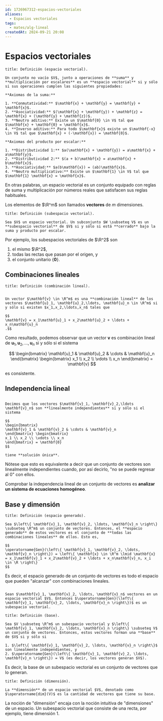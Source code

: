 ```yaml
---
id: 1726967312-espacios-vectoriales
aliases:
  - Espacios vectoriales
tags:
  - mates/alg-lineal
createdAt: 2024-09-21 20:08
---
```


# Espacios vectoriales

```ad-definition
title: Definición (espacio vectorial).

Un conjunto no vacío $V$, junto a operaciones de **suma** y **multiplicación por escalares** es un **espacio vectorial** si y sólo si sus operaciones cumplen las siguientes propiedades:

**Axiomas de la suma:**

1. **Conmutatividad:** $\mathbf{x} + \mathbf{y} = \mathbf{y} + \mathbf{x}$.
2. **Asociatividad:** $(\mathbf{x} + \mathbf{y}) + \mathbf{z} = \mathbf{x} + (\mathbf{y} + \mathbf{z})$.
3. **Neutro aditivo:** Existe un $\mathbf{0} \in V$ tal que $\mathbf{x} + \mathbf{0} = \mathbf{x}$.
4. **Inverso aditivo:** Para todo $\mathbf{x}$ existe un $\mathbf{-x} \in V$ tal que $\mathbf{x} + (-\mathbf{x}) = \mathbf{0}$.

**Axiomas del producto por escalar:**

1. **Distributividad 1:** $a(\mathbf{x} + \mathbf{y}) = a\mathbf{x} + a\mathbf{y}$.
2. **Distributividad 2:** $(a + b)\mathbf{x} = a\mathbf{x} + b\mathbf{x}$.
3. **Asociatividad:** $a(b\mathbf{x}) = (ab)\mathbf{x}$.
4. **Neutro multiplicativo:** Existe un $\mathbf{1} \in V$ tal que $\mathbf{1} \mathbf{x} = \mathbf{x}$.

```

En otras palabras, un espacio vectorial es un conjunto equipado con reglas de suma y multiplicación por números reales que satisfacen sus reglas habituales.

Los elementos de $\R^m$ son llamados **vectores** de $m$ dimensiones.

```ad-definition
title: Definición (subespacio vectorial).

Sea $V$ un espacio vectorial. Un subconjunto $W \subseteq V$ es un **subespacio vectorial** de $V$ si y sólo si está **cerrado** bajo la suma y producto por escalar.

```

Por ejemplo, los subespacios vectoriales de $\R^2$ son

1. el mismo $\R^2$,
2. todas las rectas que pasan por el origen, y
3. el conjunto unitario $\left\{ \mathbf{0} \right\}$.

## Combinaciones lineales

```ad-definition
title: Definición (combinación lineal).


Un vector $\mathbf{v} \in \R^m$ es una **combinación lineal** de los vectores $\mathbf{u}_1, \mathbf{u}_2,\ldots, \mathbf{u}_n \in \R^m$ si y sólo si existen $x_1,x_2,\ldots,x_n$ tales que

$$
\mathbf{v} = x_1\mathbf{u}_1 + x_2\mathbf{u}_2 + \ldots + x_n\mathbf{u}_n
.$$

```

Como resultado, podemos observar que un vector $\mathbf{v}$ es combinación lineal de $\mathbf{u}_1, \mathbf{u}_2, \ldots, \mathbf{u}_n$ si y sólo si el sistema

$$
\begin{bmatrix}
\mathbf{u}_1 & \mathbf{u}_2 & \cdots & \mathbf{u}_n
\end{bmatrix} \begin{bmatrix}
x_1 \\
x_2 \\
\vdots \\
x_n
\end{bmatrix} = \mathbf{v}
$$

es consistente.

## Independencia lineal

```ad-definition

Decimos que los vectores $\mathbf{v}_1, \mathbf{v}_2,\ldots \mathbf{v}_n$ son **linealmente independientes** si y sólo si el sistema

$$
\begin{bmatrix}
\mathbf{v}_1 & \mathbf{v}_2 & \cdots & \mathbf{v}_n
\end{bmatrix} \begin{bmatrix}
x_1 \\ x_2 \\ \vdots \\ x_n
\end{bmatrix} = \mathbf{0}
$$

tiene **solución única**.

```

Nótese que esto es equivalente a decir que un conjunto de vectores son linealmente independientes cuando, por así decirlo, "no se puede regresar al $0$" con ellos.

Comprobar la independencia lineal de un conjunto de vectores es **analizar un sistema de ecuaciones homogéneo**.

## Base y dimensión

```ad-definition
title: Definición (espacio generado).

Sea $\left\{ \mathbf{v}_1, \mathbf{v}_2, \ldots, \mathbf{v}_n \right\} \subseteq \R^m$ un conjunto de vectores. Entonces, el **espacio generado** de estos vectores es el conjunto de **todas las combinaciones lineales** de ellos. Esto es,

$$
\operatorname{Gen}(\left\{ \mathbf{v}_1, \mathbf{v}_2, \ldots, \mathbf{v}_n \right\}) = \left\{ \mathbf{x} \in \R^m \lmid \mathbf{x} = x_1\mathbf{v}_1 + x_2\mathbf{v}_2 + \ldots + x_n\mathbf{v}_n, x_i \in \R \right\}
$$

```

Es decir, el espacio generado de un conjunto de vectores es todo el espacio que pueden "alcanzar" con combinaciones lineales.

```ad-theorem

Sean $\mathbf{v}_1, \mathbf{v}_2, \ldots, \mathbf{v}_n$ vectores en un espacio vectorial $V$. Entonces $\operatorname{Gen}(\left\{ \mathbf{v}_1, \mathbf{v}_2, \ldots, \mathbf{v}_n \right\})$ es un subespacio vectorial.

```

```ad-definition
title: Definición (base).

Sea $V \subseteq \R^m$ un subespacio vectorial y $\left\{ \mathbf{v}_1, \mathbf{v}_2, \ldots, \mathbf{v}_n \right\} \subseteq V$ un conjunto de vectores. Entonces, estos vectores forman una **base** de $V$ si y sólo si

1. $\left\{ \mathbf{v}_1, \mathbf{v}_2, \ldots, \mathbf{v}_n \right\}$ son linealmente independientes, y
2. $\operatorname{Gen}(\left\{ \mathbf{v}_1, \mathbf{v}_2, \ldots, \mathbf{v}_n \right\}) = V$ (es decir, los vectores generan $V$).

```

Es decir, la base de un subespacio vectorial es un conjunto de vectores que lo generan.

```ad-definition
title: Definición (dimensión).

La **dimensión** de un espacio vectorial $V$, denotado como $\operatorname{dim}(V)$ es la cantidad de vectores que tiene su base.

```

La noción de "dimensión" encaja con la noción intuitiva de "dimensiones" de un espacio. Un subespacio vectorial que consiste de una recta, por ejemplo, tiene dimensión 1.
